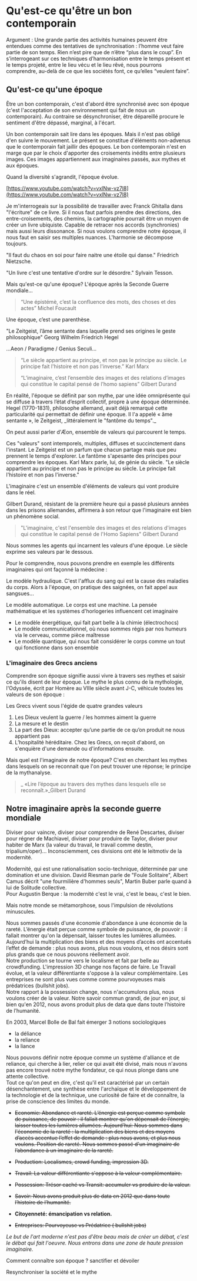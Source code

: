 # Qu'est-ce qu'être un bon contemporain

Argument : Une grande partie des activités humaines peuvent être entendues comme des tentatives de synchronisation : l’homme veut faire partie de son temps. Rien n’est pire que de n’être “plus dans le coup”. En s’interrogeant sur ces techniques d’harmonisation entre le temps présent et le temps projeté, entre le lieu vécu et le lieu rêvé, nous pourrons comprendre, au-delà de ce que les sociétés font, ce qu’elles “veulent faire”.

## Qu'est-ce qu'une époque

Être un bon contemporain, c'est d'abord être synchronisé avec son époque \(c'est l'acceptation de son environnement qui fait de nous un contemporain\). Au contraire se désynchroniser, être dépareillé procure le sentiment d'être dépassé, marginal, à l'écart.

Un bon contemporain sait lire dans les époques. Mais il n'est pas obligé d'en suivre le mouvement. Le présent se constitue d'éléments non-advenus que le contemporain fait jaillir des époques. Le bon contemporain n'est en marge que par le choix d'apporter des croisements inédits entre plusieurs images. Ces images appartiennent aux imaginaires passés, aux mythes et aux époques.

Quand la diversité s'agrandit, l'époque évolue.

[https://www.youtube.com/watch?v=vxlNw-vz7l8](https://www.youtube.com/watch?v=vxlNw-vz7l8)

Je m'interrogeais sur la possibilité de travailler avec Franck Ghitalla dans "l'écriture" de ce livre. Si il nous faut parfois prendre des directions, des entre-croisements, des chemins, la cartographie pourrait être un moyen de créer un livre ubiquiste. Capable de retracer nos accords \(synchronies\) mais aussi leurs dissonance. Si nous voulons comprendre notre époque, il nous faut en saisir ses multiples nuances. L'harmonie se décompose toujours.

"Il faut du chaos en soi pour faire naitre une étoile qui danse." Friedrich Nietzsche.

"Un livre c'est une tentative d'ordre sur le désordre." Sylvain Tesson.

Mais qu'est-ce qu'une époque? L'époque après la Seconde Guerre mondiale...

> “Une épistémè, c’est la confluence des mots, des choses et des actes” Michel Foucault

Une époque, c’est une parenthèse.

"Le Zeitgeist, l’âme sentante dans laquelle prend ses origines le geste philosophique" Georg Wilhelm Friedrich Hegel

…Aeon / Paradigme / Genius Seculi…

> “Le siècle appartient au principe, et non pas le principe au siècle. Le principe fait l'histoire et non pas l'inverse.” Karl Marx
>
> “L’imaginaire, c’est l’ensemble des images et des relations d’images qui constitue le capital pensé de l’homo sapiens” Gilbert Durand

En réalité, l'époque se définit par son mythe, par une idée omniprésente qui se diffuse à travers l’état d’esprit collectif, propre à une époque déterminée. Hegel \(1770-1831\), philosophe allemand, avait déjà remarqué cette particularité qui permettait de définir une époque. Il l'a appelé « âme sentante », le Zeitgeist, \_littéralement le "fantôme du temps".\_

On peut aussi parler d'Æon, ensemble de valeurs qui parcourent le temps.

Ces "valeurs" sont intemporels, multiples, diffuses et succinctement dans l'instant. Le Zeitgeist est un parfum que chacun partage mais que peu prennent le temps d'explorer. Le fantôme s'apesante des principes pour comprendre les époques. Karl Marx parle, lui, de génie du siècle. "Le siècle appartient au principe et non pas le principe au siècle. Le principe fait l'histoire et non pas l'inverse."

L'imaginaire c'est un ensemble d'éléments de valeurs qui vont produire dans le réel.

Gilbert Durand, résistant de la première heure qui a passé plusieurs années dans les prisons allemandes, affirmera à son retour que l'imaginaire est bien un phénomène social.

> "L'imaginaire, c'est l'ensemble des images et des relations d'images qui constitue le capital pensé de l'Homo Sapiens" Gilbert Durand

Nous sommes les agents qui incarnent les valeurs d'une époque. Le siècle exprime ses valeurs par le dessous.

Pour le comprendre, nous pouvons prendre en exemple les différents imaginaires qui ont façonné la médecine :

Le modèle hydraulique. C'est l'afflux du sang qui est la cause des maladies du corps. Alors à l'époque, on pratique des saignées, on fait appel aux sangsues...

Le modèle automatique. Le corps est une machine. La pensée mathématique et les systèmes d'horlogeries influencent cet imaginaire

* Le modèle énergétique, qui fait part belle à la chimie \(électrochocs\)
* Le modèle communicationnel, où nous sommes régis par nos humeurs via le cerveau, comme pièce maîtresse
* Le modèle quantique, qui nous fait considérer le corps comme un tout qui fonctionne dans son ensemble

### L'imaginaire des Grecs anciens

Comprendre son époque signifie aussi vivre à travers ses mythes et saisir ce qu'ils disent de leur époque. Le mythe le plus connu de la mythologie, l'Odyssée, écrit par Homère au VIIIe siècle avant J-C, véhicule toutes les valeurs de son époque :

Les Grecs vivent sous l'égide de quatre grandes valeurs

1. Les Dieux veulent la guerre / les hommes aiment la guerre
2. La mesure et le destin
3. La part des Dieux: accepter qu’une partie de ce qu’on produit ne nous appartient pas
4. L’hospitalité héréditaire. Chez les Grecs, on reçoit d'abord, on s'enquière d'une demande ou d'informations ensuite.

Mais quel est l'imaginaire de notre époque? C'est en cherchant les mythes dans lesquels on se reconnait que l'on peut trouver une réponse; le principe de la mythanalyse.

> \_ «Lire l’époque au travers des mythes dans lesquels elle se reconnaît.»\_Gilbert Durand

## Notre imaginaire après la seconde guerre mondiale

Diviser pour vaincre, diviser pour comprendre de René Descartes, diviser pour régner de Machiavel, diviser pour produire de Taylor, diviser pour habiter de Marx \(la valeur du travail, le travail comme destin, tripalium/oper\)... Inconsciemment, ces divisions ont été le leitmotiv de la modernité.

Modernité, qui est une rationalisation socio-technique, déterminée par une domination et une division. David Riesman parle de "Foule Solitaire", Albert Camus décrit "une fourmilière d'hommes seuls", Martin Buber parle quand à lui de Solitude collective.  
Pour Augustin Berque : la modernité c'est le vrai, c'est le beau, c'est le bien.

Mais notre monde se métamorphose, sous l'impulsion de révolutions minuscules.

Nous sommes passés d'une économie d'abondance à une économie de la rareté. L’énergie était perçue comme symbole de puissance, de pouvoir : il fallait montrer qu'on la dépensait, laisser toutes les lumières allumées. Aujourd’hui la multiplication des biens et des moyens d’accès ont accentués l’effet de demande : plus nous avons, plus nous voulons, et nos désirs sont plus grands que ce nous pouvons réellement avoir.  
Notre production se tourne vers le localisme et fait par belle au crowdfunding. L'impression 3D change nos façons de faire. Le Travail évolue, et la valeur différentiante s'oppose à la valeur complémentaire. Les entreprises ne sont plus vues comme comme pourvoyeuses mais prédatrices \(bullshit jobs\).  
Notre rapport à la possession change, nous n'accumulons plus, nous voulons créer de la valeur. Notre savoir commun grandi, de jour en jour, si bien qu'en 2012, nous avons produit plus de data que dans toute l’histoire de l’humanité.

En 2003, Marcel Bolle de Bal fait émerger 3 notions sociologiques

* la déliance
* la reliance
* la liance

Nous pouvons définir notre époque comme un système d'alliance et de reliance, qui cherche à lier, relier ce qui avait été divisé, mais nous n'avons pas encore trouvé notre mythe fondateur, ce qui nous plonge dans une attente collective.  
Tout ce qu'on peut en dire, c'est qu'il est caractérisé par un certain désenchantement, une synthèse entre l'archaïque et le développement de la technologie et de la technique, une curiosité de faire et de connaître, la prise de conscience des limites du monde.

* ~~Economie: Abondance et rareté. L’énergie est perçue comme symbole de puissance, de pouvoir : il fallait montrer qu'on dépensait de l’énergie, laisser toutes les lumières allumées. Aujourd’hui: Nous sommes dans l'économie de la rareté : la multiplication des biens et des moyens d’accès accentue l’effet de demande : plus nous avons, et plus nous voulons. Position de rareté. Nous sommes passé d'un imaginaire de l’abondance à un imaginaire de la rareté.~~

* ~~Production: Localismes, crowd funding, impression 3D.~~

* ~~Travail: La valeur différentiante s'oppose à la valeur complémentaire.~~

* ~~Possession: Trésor caché vs Transit: accumuler vs produire de la valeur.~~

* ~~Savoir: Nous avons produit plus de data en 2012 que dans toute l’histoire de l’humanité.~~

* **Citoyenneté: émancipation vs relation.**

* ~~Entreprises: Pourvoyeuse vs Prédatrice \( bullshit jobs\)~~

_Le but de l'art moderne n'est pas d'être beau mais de créer un débat, c'est le débat qui fait l'oeuvre. Nous entrons dans une zone de haute pression imaginaire._

Comment connaître son époque ? sanctifier et dévoiler

Resynchroniser la société et le mythe

